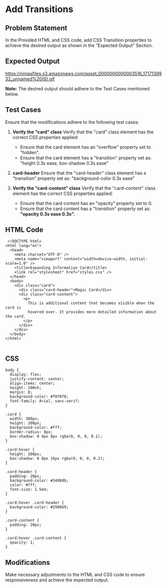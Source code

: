 # Add Transitions

## Problem Statement
In the Provided HTML and CSS code, add CSS Transition properties to achieve the desired output as shown in the “Expected Output” Section.

## Expected Output
https://ninjasfiles.s3.amazonaws.com/asset_0000000000003516_1717139932_unnamed%20(6).gif

**Note:**
The desired output should adhere to the Test Cases mentioned below.

## Test Cases
Ensure that the modifications adhere to the following test cases:

1. **Verify the "card" class**
   Verify that the "card" class element has the correct CSS properties applied:
    - Ensure that the card element has an "overflow" property set to "hidden".
    - Ensure that the card element has a "transition" property set as: "height 0.3s ease, box-shadow 0.3s ease"

2. **card-header**
   Ensure that the "card-header" class element has a "transition" property set as: "background-color 0.3s ease"

3. **Verify the "card-content" class**
   Verify that the "card-content" class element has the correct CSS properties applied:
    - Ensure that the card content has an "opacity" property set to 0.
    - Ensure that the card content has a "transition" property set as: **"opacity 0.3s ease 0.3s".**

## HTML Code
```
 <!DOCTYPE html>
<html lang="en">
  <head>
    <meta charset="UTF-8" />
    <meta name="viewport" content="width=device-width, initial-scale=1.0" />
    <title>Expanding Information Card</title>
    <link rel="stylesheet" href="styles.css" />
  </head>
  <body>
    <div class="card">
      <div class="card-header">Magic Card</div>
      <div class="card-content">
        <p>
          This is additional content that becomes visible when the card is
          hovered over. It provides more detailed information about the card.
        </p>
      </div>
    </div>
  </body>
</html>


```
## CSS
```
body {
  display: flex;
  justify-content: center;
  align-items: center;
  height: 100vh;
  margin: 0;
  background-color: #f0f0f0;
  font-family: Arial, sans-serif;
}

.card {
  width: 300px;
  height: 200px;
  background-color: #fff;
  border-radius: 8px;
  box-shadow: 0 4px 8px rgba(0, 0, 0, 0.1);
}

.card:hover {
  height: 280px;
  box-shadow: 0 8px 16px rgba(0, 0, 0, 0.2);
}

.card-header {
  padding: 20px;
  background-color: #3498db;
  color: #fff;
  font-size: 1.5em;
}

.card:hover .card-header {
  background-color: #2980b9;
}

.card-content {
  padding: 20px;
}

.card:hover .card-content {
  opacity: 1;
}

```
## Modifications
Make necessary adjustments to the HTML and CSS code to ensure responsiveness and achieve the expected output.
